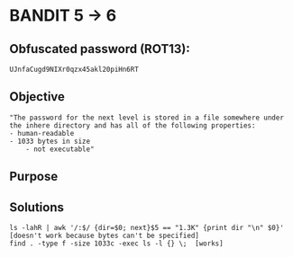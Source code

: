 # BANDIT 5 -> 6

## Obfuscated password (ROT13): 

	UJnfaCugd9NIXr0qzx45akl20piHn6RT

## Objective

	"The password for the next level is stored in a file somewhere under the inhere directory and has all of the following properties:
	- human-readable
	- 1033 bytes in size
    	- not executable"

## Purpose

## Solutions

	ls -lahR | awk '/:$/ {dir=$0; next}$5 == "1.3K" {print dir "\n" $0}'  [doesn't work because bytes can't be specified]
	find . -type f -size 1033c -exec ls -l {} \;  [works]

